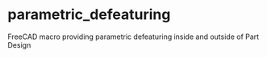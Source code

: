 # parametric_defeaturing
FreeCAD macro providing parametric defeaturing inside and outside of Part Design
